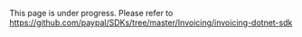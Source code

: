 This page is under progress. Please refer to https://github.com/paypal/SDKs/tree/master/Invoicing/invoicing-dotnet-sdk